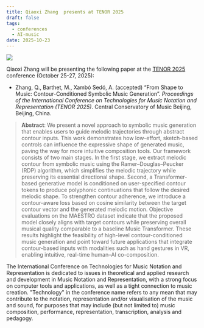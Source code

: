 ```yaml
---
title: Qiaoxi Zhang  presents at TENOR 2025
draft: false
tags:
  - conferences
  - AI-music
date: 2025-10-23
---
```

![](img/tenor2025.jpg)

Qiaoxi Zhang will be presenting the following paper at the [TENOR 2025](https://zhuanti.ccom.edu.cn/tenorbjen/index.htm) conference (October 25-27, 2025):

* Zhang, Q., Barthet, M., Xambó Sedó, A. (accepted) “From Shape to Music: Contour-Conditioned Symbolic Music Generation”. _Proceedings of the International Conference on Technologies for Music Notation and Representation (TENOR 2025)_. Central Conservatory of Music Beijing, Beijing, China.

>**Abstract**: We present a novel approach to symbolic music generation that enables users to guide melodic trajectories through abstract contour inputs. This work demonstrates how low-effort, sketch-based controls can influence the expressive shape of generated music, paving the way for more intuitive composition tools. Our framework consists of two main stages. In the first stage, we extract melodic contour from symbolic music using the Ramer–Douglas–Peucker (RDP) algorithm, which simplifies the melodic trajectory while preserving its essential directional shape. Second, a Transformer-based generative model is conditioned on user-specified contour tokens to produce polyphonic continuations that follow the desired melodic shape. To strengthen contour adherence, we introduce a contour-aware loss based on cosine similarity between the target contour vector and the generated melodic motion.
>Objective evaluations on the MAESTRO dataset indicate that the proposed model closely aligns with target contours while preserving overall musical quality comparable to a baseline Music Transformer. These results highlight the feasibility of high-level contour-conditioned music generation and point toward future applications that integrate contour-based inputs with modalities such as hand gestures in VR, enabling intuitive, real-time human–AI co-composition.

The International Conference on Technologies for Music Notation and Representation is dedicated to issues in theoretical and applied research and development in Music Notation and Representation, with a strong focus on computer tools and applications, as well as a tight connection to music creation. "Technology" in the conference name refers to any mean that may contribute to the notation, representation and/or visualisation of the music and sound, for purposes that may include (but not limited to) music composition, performance, representation, transcription, analysis and pedagogy.
